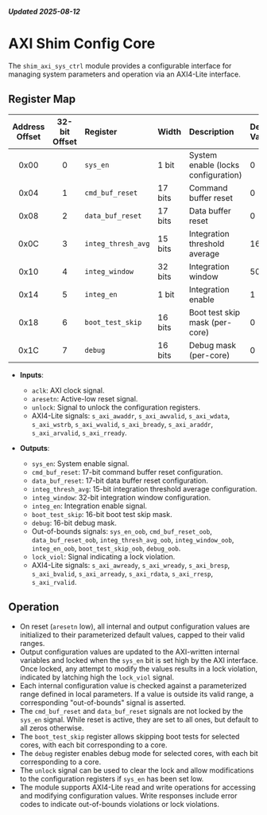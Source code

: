 ***Updated 2025-08-12***
# AXI Shim Config Core

The `shim_axi_sys_ctrl` module provides a configurable interface for managing system parameters and operation via an AXI4-Lite interface.

## Register Map
| Address Offset | 32-bit Offset | Register                | Width   | Description                                   | Default Value         | Range/Notes                  |
|:--------------:|:-------------:|:-----------------------|:--------|:----------------------------------------------|:----------------------|:-----------------------------|
| 0x00           | 0             | `sys_en`               | 1 bit   | System enable (locks configuration)            | 0                     | 0 or 1                       |
| 0x04           | 1             | `cmd_buf_reset`        | 17 bits | Command buffer reset                           | 0                     | Not locked by `sys_en`       |
| 0x08           | 2             | `data_buf_reset`       | 17 bits | Data buffer reset                              | 0                     | Not locked by `sys_en`       |
| 0x0C           | 3             | `integ_thresh_avg`     | 15 bits | Integration threshold average                  | 16384                 | 1 to 32767                   |
| 0x10           | 4             | `integ_window`         | 32 bits | Integration window                            | 5000000               | 2048 to 0xFFFFFFFF           |
| 0x14           | 5             | `integ_en`             | 1 bit   | Integration enable                            | 1                     | 0 or 1                       |
| 0x18           | 6             | `boot_test_skip`       | 16 bits | Boot test skip mask (per-core)                | 0                     | 0 to 0xFFFF                  |
| 0x1C           | 7             | `debug`               | 16 bits | Debug mask (per-core)               | 0                     | 0 to 0xFFFF                  |

- **Inputs**:
  - `aclk`: AXI clock signal.
  - `aresetn`: Active-low reset signal.
  - `unlock`: Signal to unlock the configuration registers.
  - AXI4-Lite signals: `s_axi_awaddr`, `s_axi_awvalid`, `s_axi_wdata`, `s_axi_wstrb`, `s_axi_wvalid`, `s_axi_bready`, `s_axi_araddr`, `s_axi_arvalid`, `s_axi_rready`.

- **Outputs**:
  - `sys_en`: System enable signal.
  - `cmd_buf_reset`: 17-bit command buffer reset configuration.
  - `data_buf_reset`: 17-bit data buffer reset configuration.
  - `integ_thresh_avg`: 15-bit integration threshold average configuration.
  - `integ_window`: 32-bit integration window configuration.
  - `integ_en`: Integration enable signal.
  - `boot_test_skip`: 16-bit boot test skip mask.
  - `debug`: 16-bit debug mask.
  - Out-of-bounds signals: `sys_en_oob`, `cmd_buf_reset_oob`, `data_buf_reset_oob`, `integ_thresh_avg_oob`, `integ_window_oob`, `integ_en_oob`, `boot_test_skip_oob`, `debug_oob`.
  - `lock_viol`: Signal indicating a lock violation.
  - AXI4-Lite signals: `s_axi_awready`, `s_axi_wready`, `s_axi_bresp`, `s_axi_bvalid`, `s_axi_arready`, `s_axi_rdata`, `s_axi_rresp`, `s_axi_rvalid`.

## Operation

- On reset (`aresetn` low), all internal and output configuration values are initialized to their parameterized default values, capped to their valid ranges.
- Output configuration values are updated to the AXI-written internal variables and locked when the `sys_en` bit is set high by the AXI interface. Once locked, any attempt to modify the values results in a lock violation, indicated by latching high the `lock_viol` signal.
- Each internal configuration value is checked against a parameterized range defined in local parameters. If a value is outside its valid range, a corresponding "out-of-bounds" signal is asserted.
- The `cmd_buf_reset` and `data_buf_reset` signals are not locked by the `sys_en` signal. While reset is active, they are set to all ones, but default to all zeros otherwise.
- The `boot_test_skip` register allows skipping boot tests for selected cores, with each bit corresponding to a core.
- The `debug` register enables debug mode for selected cores, with each bit corresponding to a core.
- The `unlock` signal can be used to clear the lock and allow modifications to the configuration registers if `sys_en` has been set low.
- The module supports AXI4-Lite read and write operations for accessing and modifying configuration values. Write responses include error codes to indicate out-of-bounds violations or lock violations.

